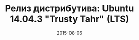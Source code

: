 ---
layout: post
title: "Релиз дистрибутива: Ubuntu 14.04.3 \"Trusty Tahr\" (LTS)"
date: 2015-08-06   
---